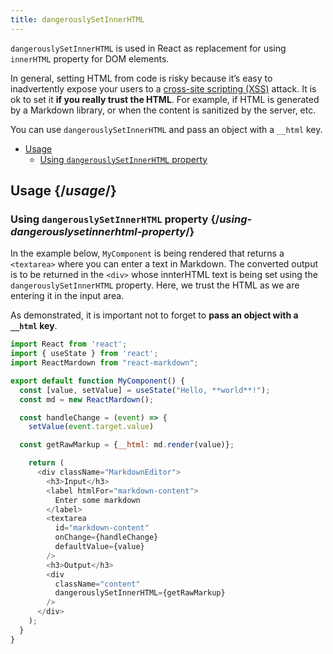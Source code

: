 ```yaml
---
title: dangerouslySetInnerHTML
---
```


<Intro>

`dangerouslySetInnerHTML` is used in React as replacement for using `innerHTML` property for DOM elements.

</Intro>

<Note>

In general, setting HTML from code is risky because it’s easy to inadvertently expose your users to a [cross-site scripting (XSS)](https://en.wikipedia.org/wiki/Cross-site_scripting) attack. It is ok to set it **if you really trust the HTML**. For example, if HTML is generated by a Markdown library, or when the content is sanitized by the server, etc.



You can use `dangerouslySetInnerHTML` and pass an object with a `__html` key.

</Note>

- [Usage](#usage)
  - [Using `dangerouslySetInnerHTML` property](#using-dangerouslysetinnerhtml-property)

## Usage {/*usage*/}

### Using `dangerouslySetInnerHTML` property {/*using-dangerouslysetinnerhtml-property*/}

In the example below, `MyComponent` is being rendered that returns a `<textarea>` where you can enter a text in Markdown. The converted output is to be returned in the `<div>` whose innterHTML text is being set using the `dangerouslySetInnerHTML` property. Here, we trust the HTML as we are entering it in the input area.

As demonstrated, it is important not to forget to **pass an object with a `__html` key**.

<Sandpack>

``` js App.js
import React from 'react';
import { useState } from 'react';
import ReactMardown from "react-markdown";

export default function MyComponent() {
  const [value, setValue] = useState("Hello, **world**!");
  const md = new ReactMardown();

  const handleChange = (event) => {
    setValue(event.target.value)

  const getRawMarkup = {__html: md.render(value)};

    return (
      <div className="MarkdownEditor">
        <h3>Input</h3>
        <label htmlFor="markdown-content">
          Enter some markdown
        </label>
        <textarea
          id="markdown-content"
          onChange={handleChange}
          defaultValue={value}
        />
        <h3>Output</h3>
        <div
          className="content"
          dangerouslySetInnerHTML={getRawMarkup}
        />
      </div>
    );
  }
}

```

</Sandpack>
